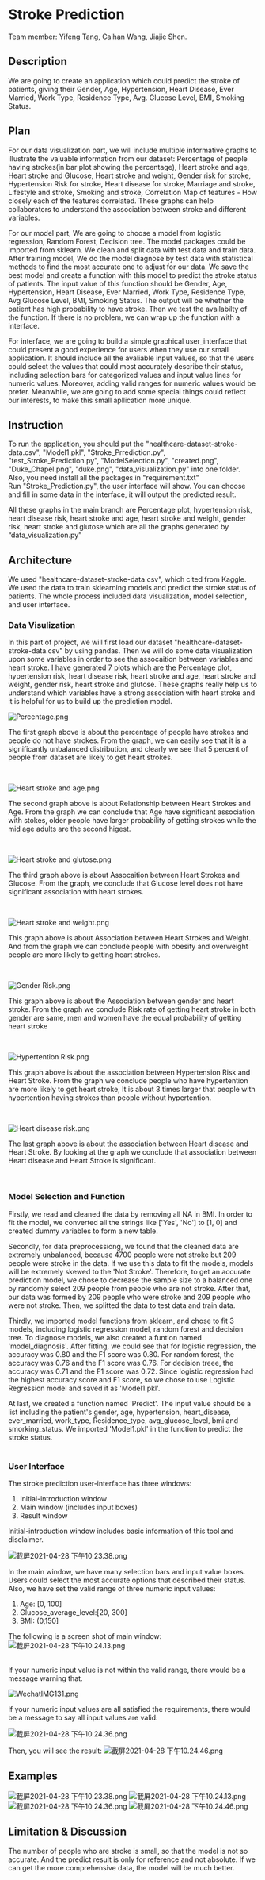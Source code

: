 # Stroke Prediction 
 Team member: Yifeng Tang, Caihan Wang, Jiajie Shen. 

## Description
We are going to create an application which could predict the stroke of patients, giving their Gender, Age, Hypertension, Heart Disease, Ever Married, Work Type, Residence Type, Avg. Glucose Level, BMI, Smoking Status.

## Plan
For our data visualization part, we will include multiple informative graphs to illustrate the valuable information from our dataset: Percentage of people having strokes(in bar plot showing the percentage), Heart stroke and age, Heart stroke and Glucose, Heart stroke and weight, Gender risk for stroke, Hypertension Risk for stroke, Heart disease for stroke, Marriage and stroke, Lifestyle and stroke, Smoking and stroke, Correlation Map of features - How closely each of the features correlated. These graphs can help collaborators to understand the association between stroke and different variables.  

For our model part, We are going to choose a model from logistic regression, Random Forest, Decision tree. The model packages could be imported from sklearn. We clean and split data with test data and train data. After training model, We do the model diagnose by test data with statistical methods to find the most accurate one to adjust for our data. We save the best model and create a function with this model to predict the stroke status of patients. The input value of this function should be Gender, Age, Hypertension, Heart Disease, Ever Married, Work Type, Residence Type, Avg Glucose Level, BMI, Smoking Status. The output will be whether the patient has high probability to have stroke. Then we test the availabilty of the function. If there is no problem, we can wrap up the function with a interface.  

For interface, we are going to build a simple graphical user_interface that could present a good experience for users when they use our small application. It should include all the avaliable input values, so that the users could select the values that could most accurately describe their status, including selection bars for categorized values and input value lines for numeric values. Moreover, adding valid ranges for numeric values would be prefer. Meanwhile, we are going to add some special things could reflect our interests, to make this small apllication more unique. 


## Instruction
To run the application, you should put the "healthcare-dataset-stroke-data.csv", "Model1.pkl", "Stroke_Prrediction.py", "test_Stroke_Prediction.py", "ModelSelection.py", "created.png", "Duke_Chapel.png", "duke.png", "data_visualization.py" into one folder. Also, you need install all the packages in "requirement.txt"  
Run "Stroke_Prediction.py", the user interface will show. You can choose and fill in some data in the interface, it will output the predicted result.  


All these graphs in the main branch are Percentage plot, hypertension risk, heart disease risk, heart stroke and age, heart stroke and weight, gender risk, heart stroke and glutose which are all the graphs generated by “data_visualization.py”


## Architecture
We used "healthcare-dataset-stroke-data.csv", which cited from Kaggle. We used the data to train sklearning models and predict the stroke status of patients. The whole process included data visualization, model selection, and user interface.  

### Data Visulization

In this part of project, we will first load our dataset "healthcare-dataset-stroke-data.csv" by using pandas. Then we will do some data visualization upon some variables in order to see the assocaition between variables and heart stroke. I have generated 7 plots which are the Percentage plot, hypertension risk, heart disease risk, heart stroke and age, heart stroke and weight, gender risk, heart stroke and glutose. These graphs really help us to understand which variables have a strong association with heart stroke and it is helpful for us to build up the prediction model. 


![Percentage.png](https://i.loli.net/2021/04/28/36VBHXQvLlUYMJG.png)

The first graph above is about the percentage of people have strokes and people do not have strokes. From the graph, we can easily see that it is a significantly unbalanced distribution, and clearly we see that 5 percent of people from dataset are likely to get heart strokes.

<br>  

![Heart stroke and age.png](https://i.loli.net/2021/04/28/IKgXA9T5mF2i7Pl.png)

The second graph above is about Relationship between Heart Strokes and Age. From the graph we can conclude that Age have significant association with stokes, older people have larger probability of getting strokes while the mid age adults are the second higest.

<br>  

![Heart stroke and glutose.png](https://i.loli.net/2021/04/28/VoSKzRcDmWveY4j.png)

The third graph above is about Assocaition between Heart Strokes and Glucose. From the graph, we conclude that Glucose level does not have significant association with heart strokes.

<br>  

![Heart stroke and weight.png](https://i.loli.net/2021/04/28/e5q1yiH3xVmsGgD.png)

This graph above is about Association between Heart Strokes and Weight. And from the graph we can conclude people with obesity and overweight people are more likely to getting heart strokes.

<br>  

![Gender Risk.png](https://i.loli.net/2021/04/28/XkjvLVFbW2Q54Tu.png)

This graph above is about the Association between gender and heart stroke. From the graph we conclude Risk rate of getting heart stroke in both gender are same, men and women have the equal probability of getting heart stroke

<br>

![Hypertention Risk.png](https://i.loli.net/2021/04/28/hcGIHfy2bnLJVFZ.png)

This graph above is about the association between Hypertension Risk and Heart Stroke. From the graph we conclude people who have hypertention are more likely to get heart stroke, It is about 3 times larger that people with hypertention having strokes than people without hypertention.

<br>

![Heart disease risk.png](https://i.loli.net/2021/04/28/2EedG9UAnmatc54.png)

The last graph above is about the association between Heart disease and Heart Stroke. By looking at the graph we conclude that association between Heart disease and Heart Stroke is significant.

<br>



### Model Selection and Function
Firstly, we read and cleaned the data by removing all NA in BMI. In order to fit the model, we converted all the strings like ['Yes', 'No'] to [1, 0] and created dummy variables to form a new table.  

Secondly, for data preprocessiong, we found that the cleaned data are extremely unbalanced, because 4700 people were not stroke but 209 people were stroke in the data. If we use this data to fit the models, models will be extremely skewed to the 'Not Stroke'. Therefore, to get an accurate prediction model, we chose to decrease the sample size to a balanced one by randomly select 209 people from people who are not stroke. After that, our data was formed by 209 people who were stroke and 209 people who were not stroke. Then, we splitted the data to test data and train data.  

Thirdly, we imported model functions from sklearn, and chose to fit 3 models, including logistic regression model, random forest and decision tree. To diagnose models, we also created a funtion named 'model_diagnosis'. After fitting, we could see that for logistic regression, the accuracy was 0.80 and the F1 score was 0.80. For random forest, the accuracy was 0.76 and the F1 score was 0.76. For decision treee, the accuracy was 0.71 and the F1 score was 0.72. Since logistic regression had the highest accuracy score and F1 score, so we chose to use Logistic Regression model and saved it as 'Model1.pkl'.  

At last, we created a function named 'Predict'. The input value should be a list including the patient's gender, age, hypertension, heart_disease, ever_married, work_type, Residence_type, avg_glucose_level, bmi and smorking_status. We imported 'Model1.pkl' in the function to predict the stroke status.  
<br>


### User Interface
The stroke prediction user-interface has three windows:
<br>
1. Initial-introduction window
2. Main window (includes input boxes)
3. Result window


Initial-introduction window includes basic information of this tool and disclaimer.


![截屏2021-04-28 下午10.23.38.png](https://i.loli.net/2021/04/28/VmA3QkDqBar6hj7.png)

In the main window, we have many selection bars and input value boxes. Users could select the most accurate options that described their status. Also, we have set the valid range of three numeric input values:
<br>
1. Age: [0, 100]
2. Glucose_average_level:[20, 300]
3. BMI: (0,150]

The following is a screen shot of  main window:
![截屏2021-04-28 下午10.24.13.png](https://i.loli.net/2021/04/28/6Ocjzy5EaQCLZNH.png)

<br>
If your numeric input value is not within the valid range, there would be a message warning that.

![WechatIMG131.png](https://i.loli.net/2021/04/28/5LkNmgSMo6cCQt3.png)

If your numeric input values are all satisfied the requirements, there would be a message to say all input values are valid:

![截屏2021-04-28 下午10.24.36.png](https://i.loli.net/2021/04/28/UP1bSQv3uzIlca8.png)

Then, you will see the result:
![截屏2021-04-28 下午10.24.46.png](https://i.loli.net/2021/04/28/S1YEsC6Ud4ciyMq.png)


## Examples
![截屏2021-04-28 下午10.23.38.png](https://i.loli.net/2021/04/28/VmA3QkDqBar6hj7.png)
![截屏2021-04-28 下午10.24.13.png](https://i.loli.net/2021/04/28/6Ocjzy5EaQCLZNH.png)
![截屏2021-04-28 下午10.24.36.png](https://i.loli.net/2021/04/28/UP1bSQv3uzIlca8.png)
![截屏2021-04-28 下午10.24.46.png](https://i.loli.net/2021/04/28/S1YEsC6Ud4ciyMq.png)

## Limitation & Discussion
The number of people who are stroke is small, so that the model is not so accurate. And the predict result is only for reference and not absolute. If we can get the more comprehensive data, the model will be much better.  
